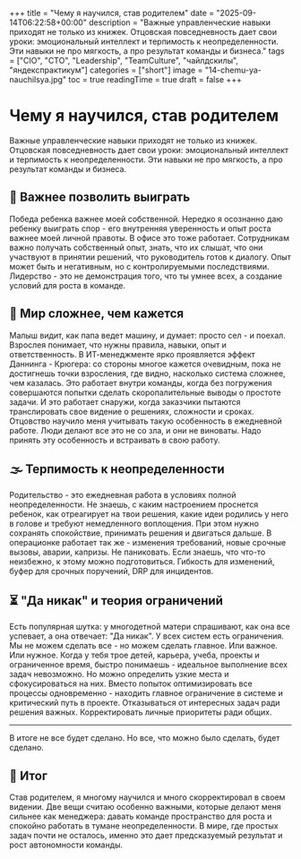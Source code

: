 +++
title = "Чему я научился, став родителем"
date = "2025-09-14T06:22:58+00:00"
description = "Важные управленческие навыки приходят не только из книжек. Отцовская повседневность дает свои уроки: эмоциональный интеллект и терпимость к неопределенности. Эти навыки не про мягкость, а про результат команды и бизнеса."
tags = ["CIO", "CTO", "Leadership", "TeamCulture", "чайлдскилы", "яндекспрактикум"]
categories = ["short"]
image = "14-chemu-ya-nauchilsya.jpg"
toc = true
readingTime = true
draft = false
+++

# Чему я научился, став родителем  
Важные управленческие навыки приходят не только из книжек. Отцовская повседневность дает свои уроки: эмоциональный интеллект и терпимость к неопределенности. Эти навыки не про мягкость, а про результат команды и бизнеса.  
  
## 🧠 Важнее позволить выиграть  
Победа ребенка важнее моей собственной. Нередко я осознанно даю ребенку выиграть спор - его внутренняя уверенность и опыт роста важнее моей личной правоты. В офисе это тоже работает. Сотрудникам важно получать собственный опыт, знать, что их слышат, что они участвуют в принятии решений, что руководитель готов к диалогу. Опыт может быть и негативным, но с контролируемыми последствиями. Лидерство - это не демонстрация того, что ты умнее всех, а создание условий для роста в команде.  
  
## 🧩 Мир сложнее, чем кажется  
Малыш видит, как папа ведет машину, и думает: просто сел - и поехал. Взрослея понимает, что нужны правила, навыки, опыт и ответственность. В ИТ-менеджменте ярко проявляется эффект Даннинга - Крюгера: со стороны многое кажется очевидным, пока не достигнешь точки взросления, где видно, насколько система сложнее, чем казалась. Это работает внутри команды, когда без погружения совершаются попытки сделать скоропалительные выводы о простоте задачи. И это работает снаружи, когда заказчики пытаются транслировать свое видение о решениях, сложности и сроках. Отцовство научило меня учитывать такую особенность в ежедневной работе. Люди делают все это не со зла, и они не виноваты. Надо принять эту особенность и встраивать в свою работу.  
  
## 🌫 Терпимость к неопределенности  
Родительство - это ежедневная работа в условиях полной неопределенности. Не знаешь, с каким настроением проснется ребенок, как отреагирует на твои решения, какие идеи родились у него в голове и требуют немедленного воплощения. При этом нужно сохранять спокойствие, принимать решения и двигаться дальше. В операционке работает так же - изменения требований, новые срочные вызовы, аварии, капризы. Не паниковать. Если знаешь, что что-то неизбежно, к этому можно подготовиться. Гибкость для изменений, буфер для срочных поручений, DRP для инцидентов.  
  
## ⏳ "Да никак" и теория ограничений  
Есть популярная шутка: у многодетной матери спрашивают, как она все успевает, а она отвечает: "Да никак". У всех систем есть ограничения. Мы не можем сделать все - но можем сделать главное. Или важное. Или нужное. Когда у тебя трое детей, карьера, учеба, проекты и ограниченное время, быстро понимаешь - идеальное выполнение всех задач невозможно. Но можно определить узкие места и сфокусироваться на них. Вместо попыток оптимизировать все процессы одновременно - находить главное ограничение в системе и критический путь в проекте. Отказываться от интересных задач ради решения важных. Корректировать личные приоритеты ради общих.  
  
---  
  
В итоге не все будет сделано. Но все, что можно было сделать, будет сделано.  
  
## 🎯 Итог  
Став родителем, я многому научился и много скорректировал в своем видении. Две вещи считаю особенно важными, которые делают меня сильнее как менеджера: давать команде пространство для роста и спокойно работать в тумане неопределенности. В мире, где простых задач почти не осталось, именно это дает предсказуемый результат и рост автономности команды.  
